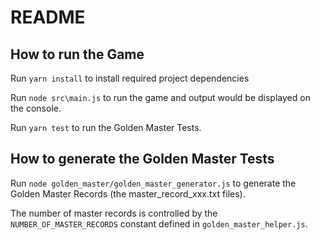 # README

## How to run the Game

Run `yarn install` to install required project dependencies

Run `node src\main.js` to run the game and output would be displayed on the console.

Run `yarn test` to run the Golden Master Tests.

## How to generate the Golden Master Tests

Run `node golden_master/golden_master_generator.js` to generate the Golden Master Records (the master_record_xxx.txt files). 

The number of master records is controlled by the `NUMBER_OF_MASTER_RECORDS` constant defined in `golden_master_helper.js`.